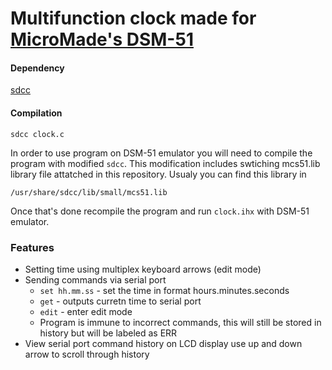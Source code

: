 # Multifunction clock made for [MicroMade's DSM-51](pliki.micromade.pl/pdf/dsm_kk.pdf)
#### Dependency
[sdcc](https://sourceforge.net/projects/sdcc/)
#### Compilation
```
sdcc clock.c
```
In order to use program on DSM-51 emulator you will need to compile the program with modified `sdcc`. 
This modification includes swtiching mcs51.lib library file attatched in this repository.
Usualy you can find this library in
```
/usr/share/sdcc/lib/small/mcs51.lib
```
Once that's done recompile the program and run `clock.ihx` with DSM-51 emulator.
### Features
- Setting time using multiplex keyboard arrows (edit mode)
- Sending commands via serial port
  - `set hh.mm.ss` - set the time in format hours.minutes.seconds
  - `get` - outputs curretn time to serial port
  - `edit` - enter edit mode 
  - Program is immune to incorrect commands, this will still be stored in history but will be labeled as ERR
- View serial port command history on LCD display use up and down arrow to scroll through history
